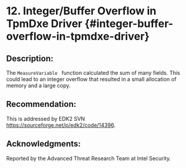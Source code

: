 # 12. Integer/Buffer Overflow in TpmDxe Driver {#integer-buffer-overflow-in-tpmdxe-driver}


## Description:


The ```MeasureVariable ``` function calculated the sum of many fields. This could lead to an integer overflow that resulted in a small allocation of memory and a large copy.

## Recommendation:


This is addressed by EDK2 SVN https://sourceforge.net/p/edk2/code/14396.


## Acknowledgments:


Reported by the Advanced Threat Research Team at Intel Security.

